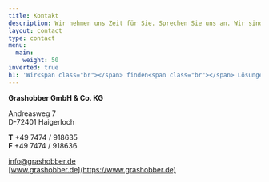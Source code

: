 ```yaml
---
title: Kontakt
description: Wir nehmen uns Zeit für Sie. Sprechen Sie uns an. Wir sind gerne für Sie da.
layout: contact
type: contact
menu:
  main:
    weight: 50
inverted: true
h1: 'Wir<span class="br"></span> finden<span class="br"></span> Lösungen'
---
```


<strong class="c-contact__address-headline">Grashobber GmbH & Co. KG</strong>

Andreasweg 7  
D-72401 Haigerloch

**T** +49 7474 / 918635  
**F** +49 7474 / 918636

[info@grashobber.de](mailto:info@grashobber.de)  
[www.grashobber.de](https://www.grashobber.de)
